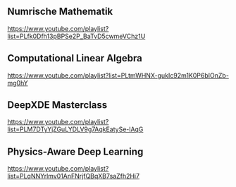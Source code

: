 ## Numrische Mathematik

https://www.youtube.com/playlist?list=PLfk0Dfh13pBPSe2P_BaTvD5cwmeVChz1U

## Computational Linear Algebra

https://www.youtube.com/playlist?list=PLtmWHNX-gukIc92m1K0P6bIOnZb-mg0hY

## DeepXDE Masterclass

https://www.youtube.com/playlist?list=PLM7DTyYjZGuLYDLV9g7AqkEatySe-lAqG

## Physics-Aware Deep Learning

https://www.youtube.com/playlist?list=PLqNNYrlmv01AnFNrjfQBqXB7saZfh2Hi7
